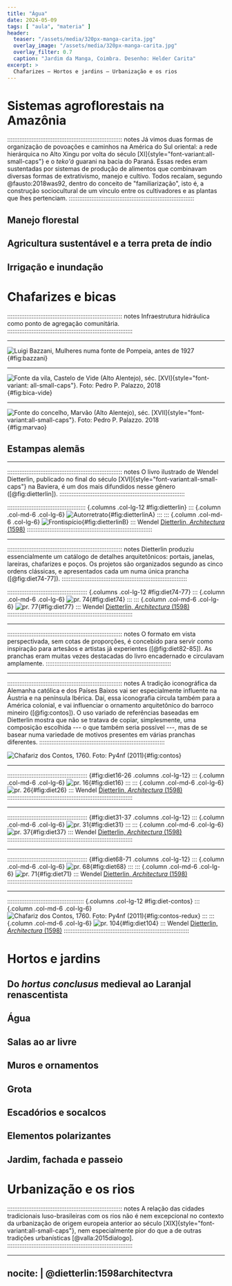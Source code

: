 ```yaml
---
title: "Água"
date: 2024-05-09
tags: [ "aula", "materia" ]
header:
  teaser: "/assets/media/320px-manga-carita.jpg"
  overlay_image: "/assets/media/320px-manga-carita.jpg"
  overlay_filter: 0.7
  caption: "Jardim da Manga, Coimbra. Desenho: Helder Carita"
excerpt: >
  Chafarizes – Hortos e jardins – Urbanização e os rios
---
```


# Sistemas agroflorestais na Amazônia #

:::::::::::::::::::::::::::::::::::::::::::::::::::::::::::::::::: notes
Já vimos duas formas de organização de povoações e caminhos na América
do Sul oriental: a rede hierárquica no Alto Xingu por volta do século
[XI]{style="font-variant:all-small-caps"} e o *teko'á* guarani na bacia
do Paraná. Essas redes eram sustentadas por sistemas de produção de
alimentos que combinavam diversas formas de extrativismo, manejo e
cultivo. Todos recaíam, segundo @fausto:2018was92, dentro do conceito de
"familiarização", isto é, a construção sociocultural de um vínculo entre
os cultivadores e as plantas que lhes pertenciam.
::::::::::::::::::::::::::::::::::::::::::::::::::::::::::::::::::::::::

## Manejo florestal ##

## Agricultura sustentável e a terra preta de índio ##

## Irrigação e inundação ##

# Chafarizes e bicas #
:::::::::::::::::::::::::::::::::::::::::::::::::::::::::::::::::: notes
Infraestrutura hidráulica como ponto de agregação comunitária.
::::::::::::::::::::::::::::::::::::::::::::::::::::::::::::::::::::::::

* * * * * * * * * * * * * * * * * * * * * * * * * * * * * * * * * * * *

![Luigi Bazzani, [Mulheres numa fonte de Pompeia][], antes de 1927](https://upload.wikimedia.org/wikipedia/commons/thumb/3/3a/Women_at_the_well_by_Luigi_Bazzani_before_1927.jpg/1024px-Women_at_the_well_by_Luigi_Bazzani_before_1927.jpg){#fig:bazzani}

[Mulheres numa fonte de Pompeia]: https://commons.wikimedia.org/wiki/File:Women_at_the_well_by_Luigi_Bazzani_before_1927.jpg

* * * * * * * * * * * * * * * * * * * * * * * * * * * * * * * * * * * *

![Fonte da vila, Castelo de Vide (Alto Alentejo), séc. [XVI]{style="font-variant: all-small-caps"}. Foto: [Pedro P. Palazzo, 2018](https://commons.wikimedia.org/wiki/File:Judiaria_(43184687435).jpg)](https://upload.wikimedia.org/wikipedia/commons/thumb/0/04/Judiaria_%2843184687435%29.jpg/1003px-Judiaria_%2843184687435%29.jpg){#fig:bica-vide}

* * * * * * * * * * * * * * * * * * * * * * * * * * * * * * * * * * * *

![Fonte do concelho, Marvão (Alto Alentejo), séc. [XVII]{style="font-variant:all-small-caps"}. Foto: [Pedro P. Palazzo. 2018](https://commons.wikimedia.org/wiki/File:Chafariz_do_Esp%C3%ADrito_Santo_(43371863604).jpg)](https://upload.wikimedia.org/wikipedia/commons/thumb/6/61/Chafariz_do_Esp%C3%ADrito_Santo_%2843371863604%29.jpg/1024px-Chafariz_do_Esp%C3%ADrito_Santo_%2843371863604%29.jpg){#fig:marvao}

## Estampas alemãs ##

* * * * * * * * * * * * * * * * * * * * * * * * * * * * * * * * * * * *

:::::::::::::::::::::::::::::::::::::::::::::::::::::::::::::::::: notes
O livro ilustrado de Wendel Dietterlin, publicado no final do século
[XVI]{style="font-variant:all-small-caps"} na Baviera, é um dos mais
difundidos nesse gênero ([@fig:dietterlin]).
::::::::::::::::::::::::::::::::::::::::::::::::::::::::::::::::::::::::

::::::::::::::::::::::::::::::::::::::::::::: {.columns .col-lg-12 #fig:dietterlin}
::: {.column .col-md-6 .col-lg-6}
![Autorretrato](https://upload.wikimedia.org/wikipedia/commons/thumb/2/22/Getty\_Research\_Institute\_(IA\_architectvravona00diet).pdf/page7-531px-Getty\_Research\_Institute\_(IA\_architectvravona00diet).pdf.jpg){#fig:dietterlinA}
:::
::: {.column .col-md-6 .col-lg-6}
![Frontispício](https://upload.wikimedia.org/wikipedia/commons/thumb/2/22/Getty\_Research\_Institute\_(IA\_architectvravona00diet).pdf/page5-522px-Getty\_Research\_Institute\_(IA\_architectvravona00diet).pdf.jpg){#fig:dietterlinB}
:::
Wendel [Dietterlin, *Architectura* (1598)][]
::::::::::::::::::::::::::::::::::::::::::::::::::::::::::::::::::::::::

* * * * * * * * * * * * * * * * * * * * * * * * * * * * * * * * * * * *

:::::::::::::::::::::::::::::::::::::::::::::::::::::::::::::::::: notes
Dietterlin produziu essencialmente um catálogo de detalhes
arquitetônicos: portais, janelas, lareiras, chafarizes e poços. Os
projetos são organizados segundo as cinco ordens clássicas, e
apresentados cada um numa única prancha ([@fig:diet74-77]).
::::::::::::::::::::::::::::::::::::::::::::::::::::::::::::::::::::::::

:::::::::::::::::::::::::::::::::::::::::::::: {.columns .col-lg-12 #fig:diet74-77}
::: {.column .col-md-6 .col-lg-6}
![pr. 74](https://upload.wikimedia.org/wikipedia/commons/thumb/2/22/Getty\_Research\_Institute\_(IA\_architectvravona00diet).pdf/page151-506px-Getty\_Research\_Institute\_(IA\_architectvravona00diet).pdf.jpg){#fig:diet74}
:::
::: {.column .col-md-6 .col-lg-6}
![pr. 77](https://upload.wikimedia.org/wikipedia/commons/thumb/2/22/Getty\_Research\_Institute\_(IA\_architectvravona00diet).pdf/page157-506px-Getty\_Research\_Institute\_(IA\_architectvravona00diet).pdf.jpg){#fig:diet77}
:::
Wendel [Dietterlin, *Architectura* (1598)][]
::::::::::::::::::::::::::::::::::::::::::::::::::::::::::::::::::::::::

* * * * * * * * * * * * * * * * * * * * * * * * * * * * * * * * * * * *

:::::::::::::::::::::::::::::::::::::::::::::::::::::::::::::::::: notes
O formato em vista perspectivada, sem cotas de proporções, é concebido
para servir como inspiração para artesãos e artistas já experientes
([@fig:diet82-85]). As pranchas eram muitas vezes destacadas do livro
encadernado e circulavam amplamente.
::::::::::::::::::::::::::::::::::::::::::::::::::::::::::::::::::::::::

* * * * * * * * * * * * * * * * * * * * * * * * * * * * * * * * * * * *

:::::::::::::::::::::::::::::::::::::::::::::::::::::::::::::::::: notes
A tradição iconográfica da Alemanha católica e dos Países Baixos vai ser
especialmente influente na Áustria e na península Ibérica. Daí, essa
iconografia circula também para a América colonial, e vai influenciar o
ornamento arquitetônico do barroco mineiro ([@fig:contos]). O uso
variado de referências baseadas em Dietterlin 
mostra que não se tratava de copiar, simplesmente, uma composição
escolhida --- o que também seria possível ---, mas de se basear numa
variedade de motivos presentes em várias pranchas diferentes.
::::::::::::::::::::::::::::::::::::::::::::::::::::::::::::::::::::::::

![Chafariz dos Contos, 1760. Foto: [Py4nf (2011)][]](https://upload.wikimedia.org/wikipedia/commons/thumb/4/43/Chafariz\_dos\_contos\_01.jpg/717px-Chafariz\_dos\_contos\_01.jpg){#fig:contos}

* * * * * * * * * * * * * * * * * * * * * * * * * * * * * * * * * * * *

:::::::::::::::::::::::::::::::::::::::::::::: {#fig:diet16-26 .columns .col-lg-12}
::: {.column .col-md-6 .col-lg-6}
![pr. 16](https://upload.wikimedia.org/wikipedia/commons/thumb/2/22/Getty\_Research\_Institute\_(IA\_architectvravona00diet).pdf/page35-531px-Getty\_Research\_Institute\_(IA\_architectvravona00diet).pdf.jpg){#fig:diet16}
:::
::: {.column .col-md-6 .col-lg-6}
![pr. 26](https://upload.wikimedia.org/wikipedia/commons/thumb/2/22/Getty\_Research\_Institute\_(IA\_architectvravona00diet).pdf/page55-506px-Getty\_Research\_Institute\_(IA\_architectvravona00diet).pdf.jpg){#fig:diet26}
:::
Wendel [Dietterlin, *Architectura* (1598)][]
::::::::::::::::::::::::::::::::::::::::::::::::::::::::::::::::::::::::

* * * * * * * * * * * * * * * * * * * * * * * * * * * * * * * * * * * *

:::::::::::::::::::::::::::::::::::::::::::::: {#fig:diet31-37 .columns .col-lg-12}
::: {.column .col-md-6 .col-lg-6}
![pr. 31](https://upload.wikimedia.org/wikipedia/commons/thumb/2/22/Getty\_Research\_Institute\_(IA\_architectvravona00diet).pdf/page65-506px-Getty\_Research\_Institute\_(IA\_architectvravona00diet).pdf.jpg){#fig:diet31}
:::
::: {.column .col-md-6 .col-lg-6}
![pr. 37](https://upload.wikimedia.org/wikipedia/commons/thumb/2/22/Getty\_Research\_Institute\_(IA\_architectvravona00diet).pdf/page77-506px-Getty\_Research\_Institute\_(IA\_architectvravona00diet).pdf.jpg){#fig:diet37}
:::
Wendel [Dietterlin, *Architectura* (1598)][]
::::::::::::::::::::::::::::::::::::::::::::::::::::::::::::::::::::::::

* * * * * * * * * * * * * * * * * * * * * * * * * * * * * * * * * * * *

:::::::::::::::::::::::::::::::::::::::::::::: {#fig:diet68-71 .columns .col-lg-12}
::: {.column .col-md-6 .col-lg-6}
![pr. 68](https://upload.wikimedia.org/wikipedia/commons/thumb/2/22/Getty\_Research\_Institute\_(IA\_architectvravona00diet).pdf/page139-506px-Getty\_Research\_Institute\_(IA\_architectvravona00diet).pdf.jpg){#fig:diet68}
:::
::: {.column .col-md-6 .col-lg-6}
![pr. 71](https://upload.wikimedia.org/wikipedia/commons/thumb/2/22/Getty\_Research\_Institute\_(IA\_architectvravona00diet).pdf/page145-506px-Getty\_Research\_Institute\_(IA\_architectvravona00diet).pdf.jpg){#fig:diet71}
:::
Wendel [Dietterlin, *Architectura* (1598)][]
::::::::::::::::::::::::::::::::::::::::::::::::::::::::::::::::::::::::

* * * * * * * * * * * * * * * * * * * * * * * * * * * * * * * * * * * *

:::::::::::::::::::::::::::::::::::::::::::: {.columns .col-lg-12 #fig:diet-contos}
::: {.column .col-md-6 .col-lg-6}
![Chafariz dos Contos, 1760. Foto: [Py4nf (2011)][]](https://upload.wikimedia.org/wikipedia/commons/thumb/4/43/Chafariz\_dos\_contos\_01.jpg/717px-Chafariz\_dos\_contos\_01.jpg){#fig:contos-redux}
:::
::: {.column .col-md-6 .col-lg-6}
![pr. 104](https://upload.wikimedia.org/wikipedia/commons/thumb/2/22/Getty\_Research\_Institute\_(IA\_architectvravona00diet).pdf/page211-506px-Getty\_Research\_Institute\_(IA\_architectvravona00diet).pdf.jpg){#fig:diet104}
:::
Wendel [Dietterlin, *Architectura* (1598)][]
::::::::::::::::::::::::::::::::::::::::::::::::::::::::::::::::::::::::

[Py4nf (2011)]: https://commons.wikimedia.org/wiki/File:Chafariz_dos_contos_01.jpg

[Dietterlin, *Architectura* (1598)]: https://archive.org/details/architectvravona00diet/



# Hortos e jardins #

## Do *hortus conclusus* medieval ao Laranjal renascentista ##

## Água ##

## Salas ao ar livre ##

## Muros e ornamentos ##

## Grota ##

## Escadórios e socalcos ##

## Elementos polarizantes ##

## Jardim, fachada e passeio ##


# Urbanização e os rios #

:::::::::::::::::::::::::::::::::::::::::::::::::::::::::::::::::: notes
A relação das cidades tradicionais luso-brasileiras com os rios não é
nem excepcional no contexto da urbanização de origem europeia anterior
ao século [XIX]{style="font-variant:all-small-caps"}, nem especialmente
pior do que a de outras tradições urbanísticas [@valla:2015dialogo].
::::::::::::::::::::::::::::::::::::::::::::::::::::::::::::::::::::::::

---
nocite: |
  @dietterlin:1598architectvra
---
